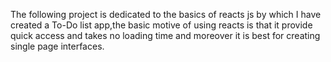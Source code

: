 The following project is dedicated to the basics of reacts js by which I have created a To-Do list app,the basic motive of using reacts is that it provide quick access and takes no loading time and moreover it is best for creating single page interfaces.
